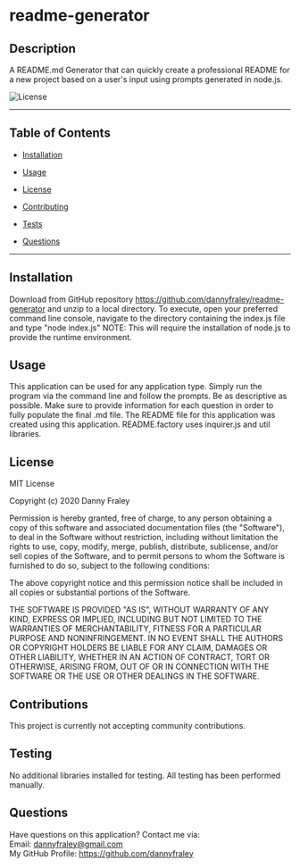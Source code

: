 # readme-generator

## Description
A README.md Generator that can quickly create a professional README for a new project based on a user's input using prompts generated in node.js.

![License](https://img.shields.io/badge/LICENSE-MIT-red.svg)

<hr>

## Table of Contents 

* [Installation](#installation)

* [Usage](#usage)

* [License](#license)

* [Contributing](#contributing)

* [Tests](#tests)

* [Questions](#questions)

<hr>

## Installation
Download from GitHub repository https://github.com/dannyfraley/readme-generator and unzip to a local directory. To execute, open your preferred command line console, navigate to the directory containing the index.js file and  type "node index.js" NOTE: This will require the installation of node.js to provide the runtime environment.

## Usage
This application can be used for any application type. Simply run the program via the command line and follow the prompts. Be as descriptive as possible. Make sure to provide information for each question in order to fully populate the final .md file. The README file for this application was created using this application. README.factory uses inquirer.js and util libraries.

## License
MIT License

Copyright (c) 2020 Danny Fraley

Permission is hereby granted, free of charge, to any person obtaining a copy
of this software and associated documentation files (the "Software"), to deal
in the Software without restriction, including without limitation the rights
to use, copy, modify, merge, publish, distribute, sublicense, and/or sell
copies of the Software, and to permit persons to whom the Software is
furnished to do so, subject to the following conditions:

The above copyright notice and this permission notice shall be included in all
copies or substantial portions of the Software.

THE SOFTWARE IS PROVIDED "AS IS", WITHOUT WARRANTY OF ANY KIND, EXPRESS OR
IMPLIED, INCLUDING BUT NOT LIMITED TO THE WARRANTIES OF MERCHANTABILITY,
FITNESS FOR A PARTICULAR PURPOSE AND NONINFRINGEMENT. IN NO EVENT SHALL THE
AUTHORS OR COPYRIGHT HOLDERS BE LIABLE FOR ANY CLAIM, DAMAGES OR OTHER
LIABILITY, WHETHER IN AN ACTION OF CONTRACT, TORT OR OTHERWISE, ARISING FROM,
OUT OF OR IN CONNECTION WITH THE SOFTWARE OR THE USE OR OTHER DEALINGS IN THE
SOFTWARE.

## Contributions
This project is currently not accepting community contributions.

## Testing
No additional libraries installed for testing. All testing has been performed manually.

## Questions
Have questions on this application? Contact me via:<br>
Email: dannyfraley@gmail.com <br>
My GitHub Profile: https://github.com/dannyfraley <br> 
